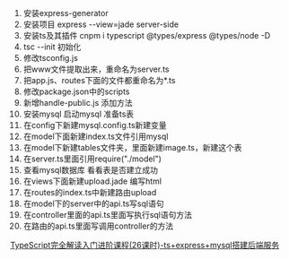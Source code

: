 1. 安装express-generator
2. 安装项目 express --view=jade server-side
3. 安装ts及其插件 cnpm i typescript @types/express @types/node -D
4. tsc --init 初始化
5. 修改tsconfig.js
6. 把www文件提取出来，重命名为server.ts
7. 把app.js、routes下面的文件都重命名为*.ts
8. 修改package.json中的scripts
9. 新增handle-public.js 添加方法
10. 安装mysql 启动mysql 准备ts表
11. 在config下新建mysql.config.ts新建变量
12. 在model下面新建index.ts文件引用mysql
13. 在model下新建tables文件夹，里面新建image.ts，新建这个表
14. 在server.ts里面引用require("./model")
15. 查看mysql数据库 看看表是否建立成功
16. 在views下面新建upload.jade 编写html
17. 在routes的index.ts中新建路由upload
18. 在model下的server中的api.ts写sql语句
19. 在controller里面的api.ts里面写执行sql语句方法
20. 在路由的api.ts里面写调用controller的方法


[TypeScript完全解读入门进阶课程(26课时)-ts+express+mysql搭建后端服务](https://www.bilibili.com/video/BV1F7411c7m5?p=24)